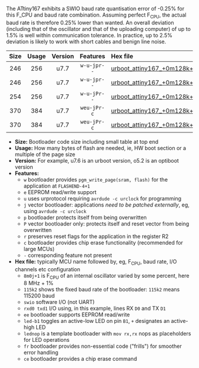 The ATtiny167 exhibits a SWIO baud rate quantisation error of -0.25% for this F_CPU and baud rate combination. Assuming perfect F<sub>CPU</sub>, the actual baud rate is therefore 0.25% lower than wanted. An overall deviation (including that of the oscillator and that of the uploading computer) of up to 1.5% is well within communication tolerance. In practice, up to 2.5% deviation is likely to work with short cables and benign line noise.

|Size|Usage|Version|Features|Hex file|
|:-:|:-:|:-:|:-:|:--|
|246|256|u7.7|`w-u-jpr--`|[urboot_attiny167_+0m128k+2_+++1k2_swio_rxa0_txa1_led+b1.hex](https://raw.githubusercontent.com/stefanrueger/urboot.hex/main/mcus/attiny167/internal_oscillator/fcpu_+0m128k+2/br_+++1k2/urboot_attiny167_+0m128k+2_+++1k2_swio_rxa0_txa1_led+b1.hex)|
|246|256|u7.7|`w-u-jpr--`|[urboot_attiny167_+0m128k+2_+++1k2_swio_rxa0_txa1_lednop.hex](https://raw.githubusercontent.com/stefanrueger/urboot.hex/main/mcus/attiny167/internal_oscillator/fcpu_+0m128k+2/br_+++1k2/urboot_attiny167_+0m128k+2_+++1k2_swio_rxa0_txa1_lednop.hex)|
|254|256|u7.7|`w-u-jPr--`|[urboot_attiny167_+0m128k+2_+++1k2_swio_rxa0_txa1.hex](https://raw.githubusercontent.com/stefanrueger/urboot.hex/main/mcus/attiny167/internal_oscillator/fcpu_+0m128k+2/br_+++1k2/urboot_attiny167_+0m128k+2_+++1k2_swio_rxa0_txa1.hex)|
|370|384|u7.7|`weu-jPr-c`|[urboot_attiny167_+0m128k+2_+++1k2_swio_rxa0_txa1_ee_led+b1_fr_ce.hex](https://raw.githubusercontent.com/stefanrueger/urboot.hex/main/mcus/attiny167/internal_oscillator/fcpu_+0m128k+2/br_+++1k2/urboot_attiny167_+0m128k+2_+++1k2_swio_rxa0_txa1_ee_led+b1_fr_ce.hex)|
|370|384|u7.7|`weu-jPr-c`|[urboot_attiny167_+0m128k+2_+++1k2_swio_rxa0_txa1_ee_lednop_fr_ce.hex](https://raw.githubusercontent.com/stefanrueger/urboot.hex/main/mcus/attiny167/internal_oscillator/fcpu_+0m128k+2/br_+++1k2/urboot_attiny167_+0m128k+2_+++1k2_swio_rxa0_txa1_ee_lednop_fr_ce.hex)|

- **Size:** Bootloader code size including small table at top end
- **Usage:** How many bytes of flash are needed, ie, HW boot section or a multiple of the page size
- **Version:** For example, u7.6 is an urboot version, o5.2 is an optiboot version
- **Features:**
  + `w` bootloader provides `pgm_write_page(sram, flash)` for the application at `FLASHEND-4+1`
  + `e` EEPROM read/write support
  + `u` uses urprotocol requiring `avrdude -c urclock` for programming
  + `j` vector bootloader: applications *need to be patched externally*, eg, using `avrdude -c urclock`
  + `p` bootloader protects itself from being overwritten
  + `P` vector bootloader only: protects itself and reset vector from being overwritten
  + `r` preserves reset flags for the application in the register R2
  + `c` bootloader provides chip erase functionality (recommended for large MCUs)
  + `-` corresponding feature not present
- **Hex file:** typically MCU name followed by, eg, F<sub>CPU</sub>, baud rate, I/O channels etc configuration
  + `8m0j+1` is F<sub>CPU</sub> of an internal oscillator varied by some percent, here 8 MHz + 1%
  + `115k2` shows the fixed baud rate of the bootloader: `115k2` means 115200 baud
  + `swio` software I/O (not UART)
  + `rxd0 txd1` I/O using, in this example, lines RX `D0` and TX `D1`
  + `ee` bootloader supports EEPROM read/write
  + `led-b1` toggles an active-low LED on pin `B1`, `+` designates an active-high LED
  + `lednop` is a template bootloader with `mov rx,rx` nops as placeholders for LED operations
  + `fr` bootloader provides non-essential code ("frills") for smoother error handling
  + `ce` bootloader provides a chip erase command
